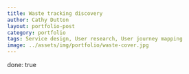```yaml
---
title: Waste tracking discovery
author: Cathy Dutton
layout: portfolio-post
category: portfolio
tags: Service design, User research, User journey mapping
image: ../assets/img/portfolio/waste-cover.jpg
---
```

done: true

<!-- <p class="highlight-quote">
 Any business or organisation that produces waste has to follow rules for moving it from place to place for disposal or recycling. The rules vary according to the type of waste, and where it is being moved to.
</p>

uk waste management industry has a £9 billion annual turnover
70000 people employed in waste management
over 40 million tonnes of waste produced each year
23 million paper doc notes each year

A cross-government collaborative team recently started a discovery looking at how waste movements are tracked across the UK. The team is keen to hear from regulators and businesses, to find out more about their needs. In this post I’ll explain what the discovery is all about, and how to contact the team if you’re interested in taking part in the research.

<h2 class="heading">My role</h2>

I waspart of the core team based in Wrrington working alongside steakholders

 * fd
 * ff
 * df

 <h2 class="heading">Chalenge statement</h2>


 <h2 class="heading">User needs</h2>


 <h2 class="heading">Hypothesis / What If's</h2>

 <blockquote>
Cathy is an Interaction Designer but is demonstrating the skills and capabilities of a Service Designer.  Cathy is able to think strategically and understands the context she is working in. We have been working in a different way with the Waste Tracking Discovery, a way that has at times been uncomfortable for the organisation and the partner organisations, but Cathy is showing great resilience and supporting the Service Owner through this.  Cathy is very much leading the service design aspect of the waste tracking discovery, and now she has finally received the tools, I think we will see some great output coming from Cathy.

Cathy is very user centred, creative and is a great advocate for agile and digital ways of working.  And is great at taking ideas and running with them (i.e. the HMRC Framing the Problem approach).

Areas to improve on:

I’d like to see Cathy be more vocal, although I am seeing this more as we progress through Discovery.  Cathy has the ability and the knowledge but sometimes lacks the confidence (in my opinion) to blow her own tru
</blockquote> 
<p class="quote-name">Feedback on service design role</p> -->

